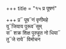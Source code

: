 +++
title = "१५ प्र पूषणं"

+++
प्र᳓ पूष᳓णं वृणीमहे  
यु᳓जियाय पुरूव᳓सुम्  
स᳓ शक्र शिक्ष पुरुहूत नो धिया᳓  
तु᳓जे राये᳓ विमोचन